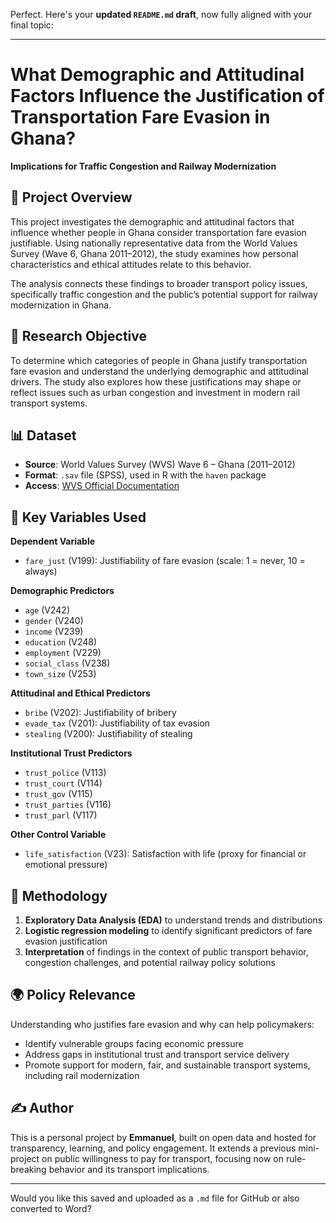 Perfect. Here's your **updated `README.md` draft**, now fully aligned with your final topic:

---

# What Demographic and Attitudinal Factors Influence the Justification of Transportation Fare Evasion in Ghana?

**Implications for Traffic Congestion and Railway Modernization**

## 📘 Project Overview

This project investigates the demographic and attitudinal factors that influence whether people in Ghana consider transportation fare evasion justifiable. Using nationally representative data from the World Values Survey (Wave 6, Ghana 2011–2012), the study examines how personal characteristics and ethical attitudes relate to this behavior.

The analysis connects these findings to broader transport policy issues, specifically traffic congestion and the public’s potential support for railway modernization in Ghana.

## 🎯 Research Objective

To determine which categories of people in Ghana justify transportation fare evasion and understand the underlying demographic and attitudinal drivers. The study also explores how these justifications may shape or reflect issues such as urban congestion and investment in modern rail transport systems.

## 📊 Dataset

* **Source**: World Values Survey (WVS) Wave 6 – Ghana (2011–2012)
* **Format**: `.sav` file (SPSS), used in R with the `haven` package
* **Access**: [WVS Official Documentation](https://www.worldvaluessurvey.org/WVSDocumentationWV6.jsp)

## 🧩 Key Variables Used

**Dependent Variable**

* `fare_just` (V199): Justifiability of fare evasion (scale: 1 = never, 10 = always)

**Demographic Predictors**

* `age` (V242)
* `gender` (V240)
* `income` (V239)
* `education` (V248)
* `employment` (V229)
* `social_class` (V238)
* `town_size` (V253)

**Attitudinal and Ethical Predictors**

* `bribe` (V202): Justifiability of bribery
* `evade_tax` (V201): Justifiability of tax evasion
* `stealing` (V200): Justifiability of stealing

**Institutional Trust Predictors**

* `trust_police` (V113)
* `trust_court` (V114)
* `trust_gov` (V115)
* `trust_parties` (V116)
* `trust_parl` (V117)

**Other Control Variable**

* `life_satisfaction` (V23): Satisfaction with life (proxy for financial or emotional pressure)

## 🔬 Methodology

1. **Exploratory Data Analysis (EDA)** to understand trends and distributions
2. **Logistic regression modeling** to identify significant predictors of fare evasion justification
3. **Interpretation** of findings in the context of public transport behavior, congestion challenges, and potential railway policy solutions

## 🌍 Policy Relevance

Understanding who justifies fare evasion and why can help policymakers:

* Identify vulnerable groups facing economic pressure
* Address gaps in institutional trust and transport service delivery
* Promote support for modern, fair, and sustainable transport systems, including rail modernization

## ✍️ Author

This is a personal project by **Emmanuel**, built on open data and hosted for transparency, learning, and policy engagement. It extends a previous mini-project on public willingness to pay for transport, focusing now on rule-breaking behavior and its transport implications.

---

Would you like this saved and uploaded as a `.md` file for GitHub or also converted to Word?
